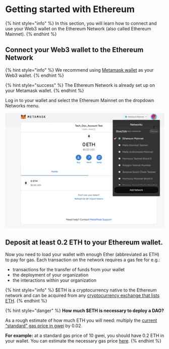 # Getting started with Ethereum

{% hint style="info" %}
In this section, you will learn how to connect and use your Web3 wallet on the Ethereum Network (also called Ethereum Mainnet).
{% endhint %}

## **Connect your Web3 wallet to the Ethereum Network**

{% hint style="info" %}
We recommend using [Metamask wallet](./) as your Web3 wallet.&#x20;
{% endhint %}

{% hint style="success" %}
The Ethereum Network is already set up on your Metamask wallet.
{% endhint %}

Log in to your wallet and select the Ethereum Mainnet on the dropdown Networks menu.

![Ethereum Mainnet network selection](<../../../.gitbook/assets/Schermata 2022-02-03 alle 12.22.01.png>)

## **Deposit at least 0.2 ETH to your Ethereum wallet.**

Now you need to load your wallet with enough Ether (abbreviated as ETH) to pay for gas. Each transaction on the network requires a gas fee for e.g.:

* transactions for the transfer of funds from your wallet
* the deployment of your organization
* the interactions within your organization

{% hint style="info" %}
$ETH is a cryptocurrency native to the Ethereum network and can be acquired from any [cryptocurrency exchange that lists ETH](https://docs.ethhub.io/using-ethereum/how-to-buy-ether/).&#x20;
{% endhint %}

{% hint style="danger" %}
**How much $ETH is necessary to deploy a DAO?**&#x20;

As a rough estimate of how much ETH you will need: multiply the [current “standard” gas price in gwei](https://ethgasstation.info) by 0.02.&#x20;

**For example:** at a standard gas price of 10 gwei, you should have 0.2 ETH in your wallet. You can estimate the necessary gas price [here](gas-tracker.md).
{% endhint %}
